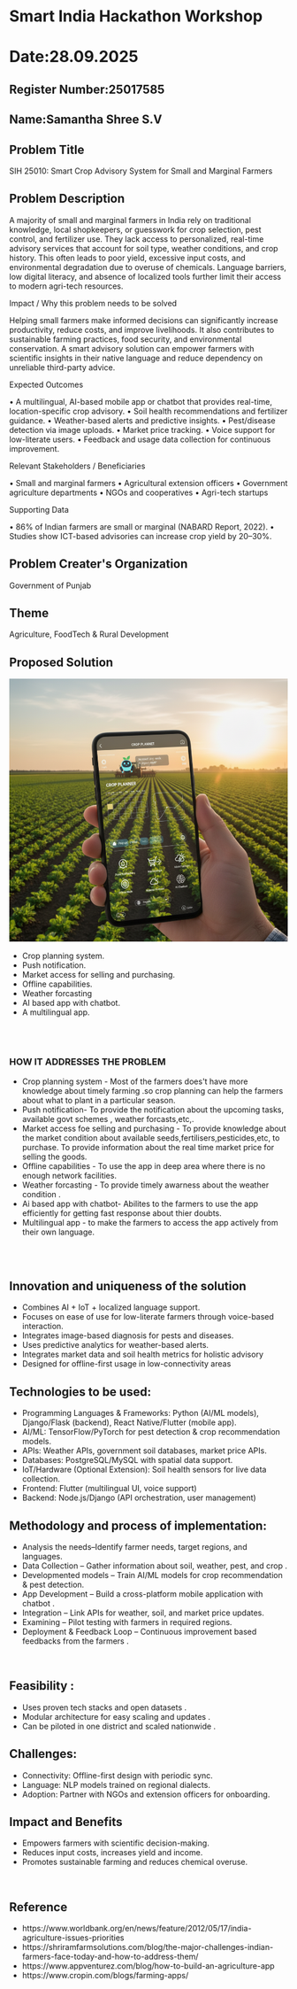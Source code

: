 # Smart India Hackathon Workshop
# Date:28.09.2025
## Register Number:25017585
## Name:Samantha Shree S.V
## Problem Title
SIH 25010: Smart Crop Advisory System for Small and Marginal Farmers
## Problem Description
A majority of small and marginal farmers in India rely on traditional knowledge, local shopkeepers, or guesswork for crop selection, pest control, and fertilizer use. They lack access to personalized, real-time advisory services that account for soil type, weather conditions, and crop history. This often leads to poor yield, excessive input costs, and environmental degradation due to overuse of chemicals. Language barriers, low digital literacy, and absence of localized tools further limit their access to modern agri-tech resources.

Impact / Why this problem needs to be solved

Helping small farmers make informed decisions can significantly increase productivity, reduce costs, and improve livelihoods. It also contributes to sustainable farming practices, food security, and environmental conservation. A smart advisory solution can empower farmers with scientific insights in their native language and reduce dependency on unreliable third-party advice.

Expected Outcomes

• A multilingual, AI-based mobile app or chatbot that provides real-time, location-specific crop advisory.
• Soil health recommendations and fertilizer guidance.
• Weather-based alerts and predictive insights.
• Pest/disease detection via image uploads.
• Market price tracking.
• Voice support for low-literate users.
• Feedback and usage data collection for continuous improvement.

Relevant Stakeholders / Beneficiaries

• Small and marginal farmers
• Agricultural extension officers
• Government agriculture departments
• NGOs and cooperatives
• Agri-tech startups

Supporting Data

• 86% of Indian farmers are small or marginal (NABARD Report, 2022).
• Studies show ICT-based advisories can increase crop yield by 20–30%.

## Problem Creater's Organization
Government of Punjab

## Theme
Agriculture, FoodTech & Rural Development

## Proposed Solution

![alt text](agri.png)

<ul><li>Crop planning system.</li>
<li>Push notification.</li>
<li>Market access for selling and purchasing.</li>
<li>Offline capabilities.</li>
<li>Weather forcasting </li>
<li>AI based app with chatbot.</li>
<li>A multilingual app.</li>
</ul>
<br>
<br>
<h3>HOW IT ADDRESSES THE PROBLEM</h3>
<ul>
<li>Crop planning system - Most of the farmers does't have more knowledge about timely farming .so crop planning can help the farmers about what to plant in a particular season.</li>
<li>Push notification- To provide the notification about the upcoming tasks, available govt schemes , weather forcasts,etc,.</li>
<li>Market access foe selling and purchasing - To provide knowledge about the market condition about available seeds,fertilisers,pesticides,etc, to purchase. To provide information about the real time market price for selling the goods. </li>
<li>Offline capabilities - To use the app in deep area where there is no enough network facilities.</li>
<li>Weather forcasting - To provide timely awarness about the weather condition .</li>
<li> Ai based app with chatbot- Abilites to the farmers to use the app efficiently for getting fast response about thier doubts.</li>
<li>Multilingual app - to make the farmers to access the app actively from their own language.</li>
</ul>
<br>
<br>
<h2>Innovation and uniqueness of the solution</h2>
<ul>
<li>Combines AI + IoT + localized language support.</li>

<li>Focuses on ease of use for low-literate farmers through voice-based interaction.</li>

<li>Integrates image-based diagnosis for pests and diseases.</li>

<li>Uses predictive analytics for weather-based alerts.</li>

<li>Integrates market data and soil health metrics for holistic advisory</li>

<li> Designed for offline-first usage in low-connectivity areas</li>
</ul>


<h2> Technologies to be used:</h2>
<ul>
<li>Programming Languages & Frameworks: Python (AI/ML models), Django/Flask (backend), React Native/Flutter (mobile app).</li>

<li>AI/ML: TensorFlow/PyTorch for pest detection & crop recommendation models.</li>

<li>APIs: Weather APIs, government soil databases, market price APIs.</li>

<li>Databases: PostgreSQL/MySQL with spatial data support.</li>

<li>IoT/Hardware (Optional Extension): Soil health sensors for live data collection.</li>

<li>Frontend: Flutter (multilingual UI, voice support)</li>

<li>Backend: Node.js/Django (API orchestration, user management)</li>
</ul>
<h2 textcolor="red">Methodology and process of implementation: </h2>
<ul>
<li> Analysis the needs–Identify farmer needs, target regions, and languages.</li>

<li>Data Collection – Gather information about soil, weather, pest, and crop .</li>

 <li>Developmented models – Train AI/ML models for crop recommendation & pest detection.</li>

<li>App Development – Build a cross-platform mobile application with chatbot .</li>

<li>Integration – Link APIs for weather, soil, and market price updates.</li>

<li>Examining – Pilot testing with farmers in required regions.</li>

<li>Deployment & Feedback Loop – Continuous improvement based feedbacks from the farmers  .</li>

</ul>
<br>
<h2 textcolor="red">Feasibility :</h2>
<ul>

<li>Uses proven tech stacks and open datasets .</li>
<li> Modular architecture for easy scaling and updates .</li>
<li> Can be piloted in one district and scaled nationwide .</li>
</ul>
<h2 textcolor="red">Challenges:</h2>
<ul>
 <li>Connectivity: Offline-first design with periodic sync.</li>
 <li>Language: NLP models trained on regional dialects.</li>
 <li>Adoption: Partner with NGOs and extension officers for onboarding.</li>
 </ul>
 

<h2 textcolor="red"> Impact and Benefits</h2>
<ul>
 <li>Empowers farmers with scientific decision-making.</li>
 <li>Reduces input costs, increases yield and income.</li>
 <li>Promotes sustainable farming and reduces chemical overuse.</li>
 </ul>

<br>
<h2 textcolor="red">Reference</h2>
<ul>
<li>https://www.worldbank.org/en/news/feature/2012/05/17/india-agriculture-issues-priorities</li>
<li>https://shriramfarmsolutions.com/blog/the-major-challenges-indian-farmers-face-today-and-how-to-address-them/</li>
<li>https://www.appventurez.com/blog/how-to-build-an-agriculture-app</li>
<li>https://www.cropin.com/blogs/farming-apps/</li>
</ul>